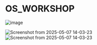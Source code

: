 # OS_WORKSHOP
![image](https://github.com/user-attachments/assets/3e2f3419-c1d6-47f0-b22f-213f5b9bb0a7)

![Screenshot from 2025-05-07 14-03-23](https://github.com/user-attachments/assets/8c5b23e7-fe6f-4d59-aa22-f568e4d727db)
![Screenshot from 2025-05-07 14-03-23](https://github.com/user-attachments/assets/8a7ae2e6-aa04-4c7f-bdb8-8713f3dfb90c)
